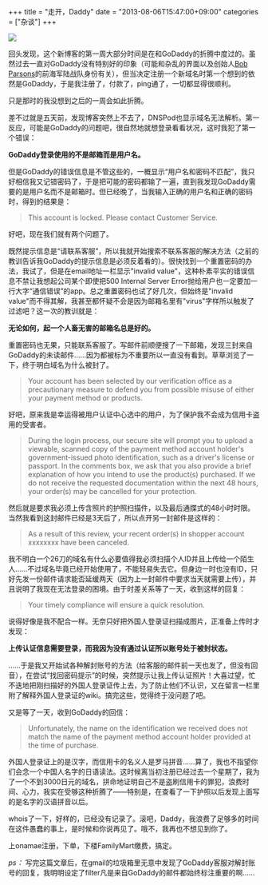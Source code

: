 +++
title = "走开，Daddy"
date = "2013-08-06T15:47:00+09:00"
categories = ["杂谈"]
+++

![](/images/20130807/goawaydaddy.jpg)

回头发现，这个新博客的第一周大部分时间是在和GoDaddy的折腾中度过的。虽然过去一直对GoDaddy没有特别好的印象（可能和杂乱的界面以及创始人[Bob Parsons](http://en.wikipedia.org/wiki/Bob_Parsons)的前海军陆战队身份有关），但当决定注册一个新域名时第一个想到的依然是GoDaddy，于是我注册了，付款了，ping通了，一切都显得很顺利。

只是那时的我没想到之后的一周会如此折腾。

<!--more-->

差不过就是五天前，发现博客突然上不去了，DNSPod也显示域名无法解析。第一反应，可能是GoDaddy的问题吧，很自然地就想登录看看状况，这时我犯了第一个错误：

**GoDaddy登录使用的不是邮箱而是用户名。**

但是GoDaddy的错误信息是不管这些的，一概显示“用户名和密码不匹配”，我只好相信我又记错密码了，于是把可能的密码都输了一遍，直到我发现GoDaddy需要的是用户名而不是邮箱时。但已经晚了，当我输入正确的用户名和正确的密码时，得到的结果是：

> This account is locked. Please contact Customer Service.

好吧，现在我们就有两个问题了。

既然提示信息是“请联系客服”，所以我就开始搜索不联系客服的解决方法（之前的教训告诉我GoDaddy的提示信息是必须反着看的）。很快找到一个重置密码的办法，我试了，但是在email地址一栏显示"invalid value"，这种朴素平实的错误信息不禁让我想起公司某个即使把500 Internal Server Error抛给用户也一定要加一行大字“通信错误”的app。总之重置密码也试了好几次，但始终是"invalid value"而不得其解，我甚至都怀疑不会是因为邮箱名里有"virus"字样所以触发了过滤吧？这一次的教训就是：

**无论如何，起一个人畜无害的邮箱名总是好的。**

重置密码也无果，只能联系客服了。写邮件前顺便搜了一下邮箱，发现三封来自GoDaddy的未读邮件……因为都被标为不重要所以一直没有看到。草草浏览了一下，终于明白域名为什么被封了。

> Your account has been selected by our verification office as a precautionary measure to defend you from possible misuse of either your payment method or products.

好吧，原来我是幸运得被用户认证中心选中的用户，为了保护我不会成为信用卡盗用的受害者。

> During the login process, our secure site will prompt you to upload a viewable, scanned copy of the payment method account holder's government-issued photo identification, such as a driver's license or passport.  In the comments box, we ask that you also provide a brief explanation of how you intend to use the product(s) purchased. If we do not receive the requested documentation within the next 48 hours, your order(s) may be cancelled for your protection.

然后就是要求我必须上传含照片的护照扫描件，以及最后通牒式的48小时时限。当然我看到这封邮件已经是3天后了，所以点开另一封邮件是这样的：

> As a result of this review, your recent order(s) in shopper account xxxxxxxx have been canceled.

我不明白一个26刀的域名有什么必要值得我必须扫描个人ID并且上传给一个陌生人……不过域名毕竟已经开始使用了，不能轻易失去它。但身边一时也没有ID，只好先发一份邮件请求能否延缓两天（因为上一封邮件中要求当天就需要上传），并且说明了我现在无法登录的困境。由于时差关系等了一天，收到这样的回复：

> Your timely compliance will ensure a quick resolution.

说得好像是我不配合一样。无奈只好把外国人登录证扫描成图片，正准备上传时才发现：

**上传认证信息需要登录，而我因为没有通过认证所以账号处于被封状态。**

……于是我又开始试各种解封账号的方法（给客服的邮件前一天也发了，但没有回音），在尝试“找回密码提示”的时候，突然提示让我上传认证照片！大喜过望，忙不迭地把刚扫描好的外国人登录证传上去，为了防止他们不认识，又在留言一栏里附了解释外国人登录证的wiki。搞完这些，觉得终于没问题了吧。

又是等了一天，收到GoDaddy的回信：

> Unfortunately, the name on the identification we received does not match the name of the payment method account holder provided at the time of purchase.

外国人登录证上的是汉字，而信用卡的名义人是罗马拼音……算了，我也不指望你们会念一个中国人名字的日语读法。这时候离当初注册已经过去一个星期了，我为了一个不到3000日元的域名，拼命地证明自己不是盗刷信用卡的罪犯，浪费时间、心力，我实在受够这种折腾了——特别是，在查看了一下护照以后发现上面写的是名字的汉语拼音以后。

whois了一下，好样的，已经没有记录了。滚吧，Daddy，我浪费了足够多的时间在这件愚蠢的事上，是时候和你说再见了。哦不，我再也不想见到你了。

上onamae注册，下单，下楼FamilyMart缴费，搞定。

*ps：* 写完这篇文章后，在gmail的垃圾箱里无意中发现了GoDaddy客服对解封账号的回复，我明明设定了filter凡是来自GoDaddy的邮件都始终标注重要的啊……

